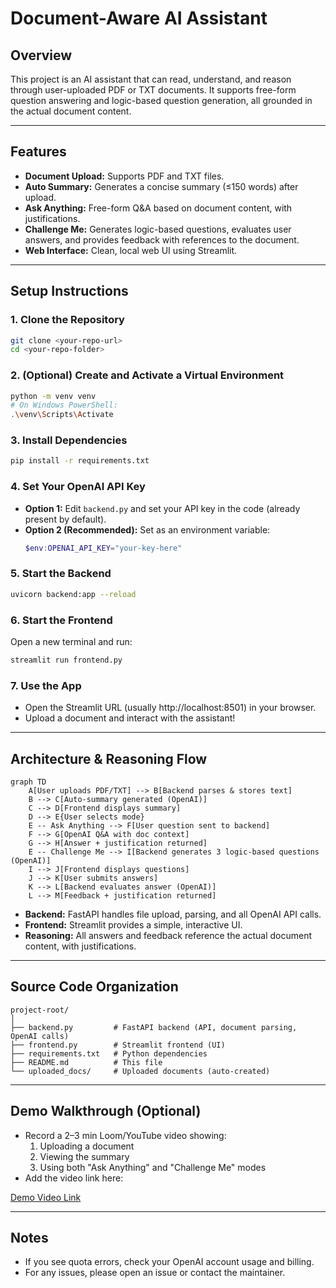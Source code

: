 # Document-Aware AI Assistant

## Overview
This project is an AI assistant that can read, understand, and reason through user-uploaded PDF or TXT documents. It supports free-form question answering and logic-based question generation, all grounded in the actual document content.

---

## Features
- **Document Upload:** Supports PDF and TXT files.
- **Auto Summary:** Generates a concise summary (≤150 words) after upload.
- **Ask Anything:** Free-form Q&A based on document content, with justifications.
- **Challenge Me:** Generates logic-based questions, evaluates user answers, and provides feedback with references to the document.
- **Web Interface:** Clean, local web UI using Streamlit.

---

## Setup Instructions

### 1. Clone the Repository
```bash
git clone <your-repo-url>
cd <your-repo-folder>
```

### 2. (Optional) Create and Activate a Virtual Environment
```bash
python -m venv venv
# On Windows PowerShell:
.\venv\Scripts\Activate
```

### 3. Install Dependencies
```bash
pip install -r requirements.txt
```

### 4. Set Your OpenAI API Key
- **Option 1:** Edit `backend.py` and set your API key in the code (already present by default).
- **Option 2 (Recommended):** Set as an environment variable:
  ```powershell
  $env:OPENAI_API_KEY="your-key-here"
  ```

### 5. Start the Backend
```bash
uvicorn backend:app --reload
```

### 6. Start the Frontend
Open a new terminal and run:
```bash
streamlit run frontend.py
```

### 7. Use the App
- Open the Streamlit URL (usually http://localhost:8501) in your browser.
- Upload a document and interact with the assistant!

---

## Architecture & Reasoning Flow

```mermaid
graph TD
    A[User uploads PDF/TXT] --> B[Backend parses & stores text]
    B --> C[Auto-summary generated (OpenAI)]
    C --> D[Frontend displays summary]
    D --> E{User selects mode}
    E -- Ask Anything --> F[User question sent to backend]
    F --> G[OpenAI Q&A with doc context]
    G --> H[Answer + justification returned]
    E -- Challenge Me --> I[Backend generates 3 logic-based questions (OpenAI)]
    I --> J[Frontend displays questions]
    J --> K[User submits answers]
    K --> L[Backend evaluates answer (OpenAI)]
    L --> M[Feedback + justification returned]
```

- **Backend:** FastAPI handles file upload, parsing, and all OpenAI API calls.
- **Frontend:** Streamlit provides a simple, interactive UI.
- **Reasoning:** All answers and feedback reference the actual document content, with justifications.

---

## Source Code Organization

```
project-root/
│
├── backend.py         # FastAPI backend (API, document parsing, OpenAI calls)
├── frontend.py        # Streamlit frontend (UI)
├── requirements.txt   # Python dependencies
├── README.md          # This file
└── uploaded_docs/     # Uploaded documents (auto-created)
```

---

## Demo Walkthrough (Optional)
- Record a 2–3 min Loom/YouTube video showing:
  1. Uploading a document
  2. Viewing the summary
  3. Using both "Ask Anything" and "Challenge Me" modes
- Add the video link here:

[Demo Video Link](#)

---

## Notes
- If you see quota errors, check your OpenAI account usage and billing.
- For any issues, please open an issue or contact the maintainer. 
